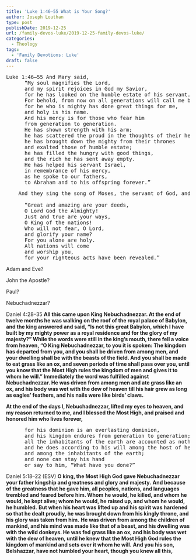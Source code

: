 ```yaml
---
title: 'Luke 1:46–55 What is Your Song?'
author: Joseph Louthan
type: post
publishDate: 2019-12-25
url: /family-devos-luke/2019-12-25-family-devos-luke/
categories:
  - Theology
tags:
  - 'Family Devotions: Luke'
draft: false
---
```


<pre>
Luke 1:46–55 And Mary said,
      “My soul magnifies the Lord, 
      and my spirit rejoices in God my Savior, 
      for he has looked on the humble estate of his servant. 
      For behold, from now on all generations will call me blessed; 
      for he who is mighty has done great things for me, 
      and holy is his name. 
      And his mercy is for those who fear him 
      from generation to generation. 
      He has shown strength with his arm; 
      he has scattered the proud in the thoughts of their hearts; 
      he has brought down the mighty from their thrones 
      and exalted those of humble estate; 
      he has filled the hungry with good things, 
      and the rich he has sent away empty. 
      He has helped his servant Israel, 
      in remembrance of his mercy, 
      as he spoke to our fathers, 
      to Abraham and to his offspring forever.”
</pre>

<pre>
    And they sing the song of Moses, the servant of God, and the song of the Lamb, saying, 

      “Great and amazing are your deeds, 
      O Lord God the Almighty! 
      Just and true are your ways, 
      O King of the nations! 
      Who will not fear, O Lord, 
      and glorify your name? 
      For you alone are holy. 
      All nations will come 
      and worship you, 
      for your righteous acts have been revealed.”
</pre>

Adam and Eve?

John the Apostle?

Paul?

Nebuchadnezzar?

Daniel 4:28–35 **All this came upon King Nebuchadnezzar. At the end of twelve months he was walking on the roof of the royal palace of Babylon, and the king answered and said, “Is not this great Babylon, which I have built by my mighty power as a royal residence and for the glory of my majesty?” While the words were still in the king’s mouth, there fell a voice from heaven, “O King Nebuchadnezzar, to you it is spoken: The kingdom has departed from you, and you shall be driven from among men, and your dwelling shall be with the beasts of the field. And you shall be made to eat grass like an ox, and seven periods of time shall pass over you, until you know that the Most High rules the kingdom of men and gives it to whom he will.” Immediately the word was fulfilled against Nebuchadnezzar. He was driven from among men and ate grass like an ox, and his body was wet with the dew of heaven till his hair grew as long as eagles’ feathers, and his nails were like birds’ claws.**

**At the end of the days I, Nebuchadnezzar, lifted my eyes to heaven, and my reason returned to me, and I blessed the Most High, and praised and honored him who lives forever,** 

<pre>
      for his dominion is an everlasting dominion, 
      and his kingdom endures from generation to generation; 
      all the inhabitants of the earth are accounted as nothing, 
      and he does according to his will among the host of heaven 
      and among the inhabitants of the earth; 
      and none can stay his hand 
      or say to him, “What have you done?”
</pre>

Daniel 5:18–22 (ESV) **O king, the Most High God gave Nebuchadnezzar your father kingship and greatness and glory and majesty.** **And because of the greatness that he gave him, all peoples, nations, and languages trembled and feared before him. Whom he would, he killed, and whom he would, he kept alive; whom he would, he raised up, and whom he would, he humbled.** **But when his heart was lifted up and his spirit was hardened so that he dealt proudly, he was brought down from his kingly throne, and his glory was taken from him.** **He was driven from among the children of mankind, and his mind was made like that of a beast, and his dwelling was with the wild donkeys. He was fed grass like an ox, and his body was wet with the dew of heaven, until he knew that the Most High God rules the kingdom of mankind and sets over it whom he will.** **And you his son, Belshazzar, have not humbled your heart, though you knew all this,**